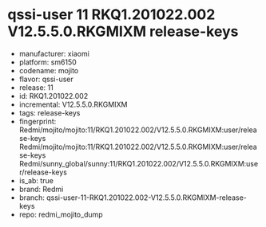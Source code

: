 # qssi-user 11 RKQ1.201022.002 V12.5.5.0.RKGMIXM release-keys
- manufacturer: xiaomi
- platform: sm6150
- codename: mojito
- flavor: qssi-user
- release: 11
- id: RKQ1.201022.002
- incremental: V12.5.5.0.RKGMIXM
- tags: release-keys
- fingerprint: Redmi/mojito/mojito:11/RKQ1.201022.002/V12.5.5.0.RKGMIXM:user/release-keys
Redmi/mojito/mojito:11/RKQ1.201022.002/V12.5.5.0.RKGMIXM:user/release-keys
Redmi/sunny_global/sunny:11/RKQ1.201022.002/V12.5.5.0.RKGMIXM:user/release-keys
- is_ab: true
- brand: Redmi
- branch: qssi-user-11-RKQ1.201022.002-V12.5.5.0.RKGMIXM-release-keys
- repo: redmi_mojito_dump
